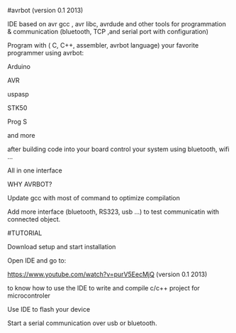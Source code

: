  #avrbot (version 0.1 2013)
 
IDE based on avr gcc , avr libc, avrdude and other tools for programmation & communication (bluetooth, TCP ,and serial port with configuration)

Program with ( C, C++, assembler, avrbot language) your favorite programmer using avrbot:

Arduino

AVR

uspasp

STK50

Prog S


and more


after building code into your board control your system using bluetooth, wifi ...

All in one interface

WHY AVRBOT?

Update gcc with most of command to optimize compilation

Add more interface (bluetooth, RS323, usb ...)  to test communicatin with connected object. 


#TUTORIAL

Download setup and  start installation

Open IDE and go to: 

 https://www.youtube.com/watch?v=purV5EecMjQ  (version 0.1 2013)

to know how to use the IDE to write and compile c/c++ project for  microcontroler 

Use IDE to flash your device 

Start a serial communication over usb or bluetooth.

